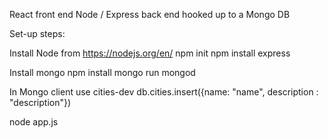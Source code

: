 React front end Node / Express back end hooked up to a Mongo DB


Set-up steps:

Install Node from https://nodejs.org/en/
npm init
npm install express



Install mongo
npm install mongo
run mongod

In Mongo client
use cities-dev
db.cities.insert({name: "name", description : "description"})

node app.js



